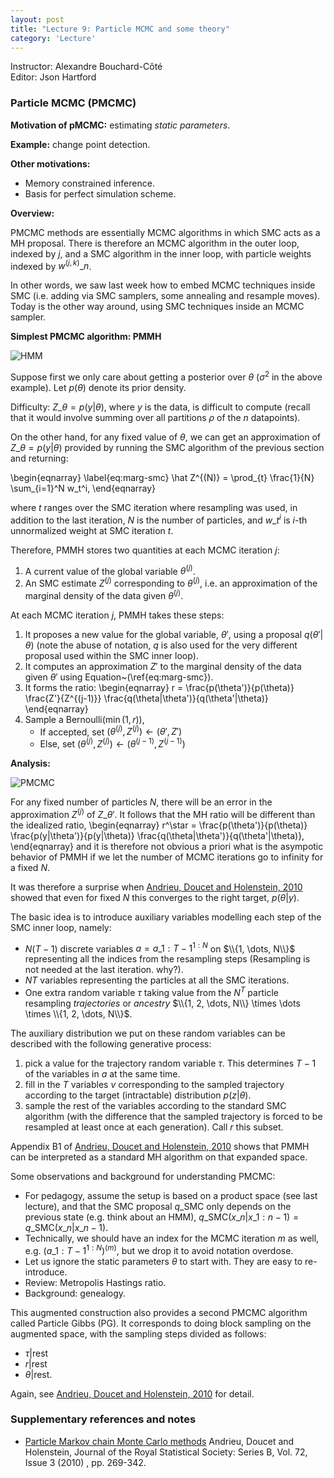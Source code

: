 ```yaml
---
layout: post
title: "Lecture 9: Particle MCMC and some theory"
category: 'Lecture'
---
```

Instructor: Alexandre Bouchard-C&ocirc;t&eacute;   
Editor: Json Hartford

### Particle MCMC (PMCMC)

**Motivation of pMCMC:** estimating *static parameters*.

**Example:** change point detection.

**Other motivations:**

- Memory constrained inference.
- Basis for perfect simulation scheme.

**Overview:**

PMCMC methods are essentially MCMC algorithms in which SMC acts as a MH proposal. There is therefore an MCMC algorithm in the outer loop, indexed by $j$, and a SMC algorithm in the inner loop, with particle weights indexed by $w^{(j,k)}\_n$. 

In other words, we saw last week how to embed MCMC techniques inside SMC (i.e. adding via SMC samplers, some annealing and resample moves). Today is the other way around, using SMC techniques inside an MCMC sampler.

**Simplest PMCMC algorithm: PMMH**

<img src="{{ site.url }}/images/HMM_jpeg.jpg" alt="HMM" style="float: center"/>

Suppose first we only care about getting a posterior over $\theta$ ($\sigma^2$ in the above example). Let $p(\theta)$ denote its prior density. 

Difficulty: $Z\_{\theta} = p(y | \theta)$, where $y$ is the data, is difficult to compute (recall that it would involve summing over all partitions $\rho$ of the $n$ datapoints). 

On the other hand, for any fixed value of $\theta$, we can get an approximation of $Z\_{\theta} = p(y | \theta)$ provided by running the SMC algorithm of the previous section and returning:

\\begin{eqnarray}
\label{eq:marg-smc}
\hat Z^{(N)} = \prod\_{t} \frac{1}{N} \sum\_{i=1}^N w\_t^i,
\\end{eqnarray}

where $t$ ranges over the SMC iteration where resampling was used, in addition to the last iteration, $N$ is the number of particles, and $w\_t^i$ is $i$-th unnormalized weight at SMC iteration $t$.


Therefore, PMMH stores two quantities at each MCMC iteration $j$:

1. A current value of the global variable $\theta^{(j)}$.
2. An SMC estimate $Z^{(j)}$ corresponding to  $\theta^{(j)}$, i.e. an approximation of the marginal density of the data given $\theta^{(j)}$.

At each MCMC iteration $j$, PMMH takes these steps: 

1. It proposes a new value for the global variable, $\theta'$, using a proposal $q(\theta'|\theta)$ (note the abuse of notation, $q$ is also used for the very different proposal used within the SMC inner loop). 
2. It computes an approximation $Z'$ to the marginal density of the data given $\theta'$ using Equation~(\ref{eq:marg-smc}). 
3. It forms the ratio:
\\begin{eqnarray}
r = \frac{p(\theta')}{p(\theta)} \frac{Z'}{Z^{(j-1)}} \frac{q(\theta|\theta')}{q(\theta'|\theta)}
\\end{eqnarray}
3. Sample a Bernoulli$(\min(1,r))$,
   - If accepted, set $(\theta^{(j)}, Z^{(j)}) \gets (\theta', Z')$
   - Else, set $(\theta^{(j)}, Z^{(j)}) \gets (\theta^{(j-1)}, Z^{(j-1)})$
   
**Analysis:** 

<img src="{{ site.url }}/images/PMCMC.jpg" alt="PMCMC" style="float: center"/>

For any fixed number of particles $N$, there will be an error in the approximation $Z^{(j)}$ of $Z\_{\theta'}$. It follows that the MH ratio will be different than the idealized ratio, 
\begin{eqnarray}
r^\star = \frac{p(\theta')}{p(\theta)} \frac{p(y|\theta')}{p(y|\theta)} \frac{q(\theta|\theta')}{q(\theta'|\theta)},
\end{eqnarray}
and it is therefore not obvious a priori what is the asympotic behavior of PMMH if we let the number of MCMC iterations go to infinity for a fixed $N$.

It was therefore a surprise when [Andrieu, Doucet and Holenstein, 2010](http://onlinelibrary.wiley.com/doi/10.1111/j.1467-9868.2009.00736.x/abstract) showed that even for fixed $N$ this converges to the right target, $p(\theta | y)$.

The basic idea is to introduce auxiliary variables modelling each step of the SMC inner loop, namely:

- $N(T-1)$ discrete variables $a = a\_{1:T-1}^{1:N}$ on $\\{1, \dots, N\\}$ representing all the indices from the resampling steps (Resampling is not needed at the last iteration. why?).
- $NT$ variables representing the particles at all the SMC iterations.
- One extra random variable $\tau$ taking value from the $N^T$ particle resampling *trajectories* or *ancestry* $\\{1, 2, \dots, N\\} \times \dots \times \\{1, 2, \dots, N\\}$.

The auxiliary distribution we put on these random variables can be described with the following generative process:

1. pick a value for the trajectory random variable $\tau$. This determines $T-1$ of the variables in $a$ at the same time.
2. fill in the $T$ variables $v$ corresponding to the sampled trajectory according to the target (intractable) distribution $p(z|\theta)$.
3. sample the rest of the variables according to the standard SMC algorithm (with the difference that the sampled trajectory is forced to be resampled at least once at each generation). Call $r$ this subset.

Appendix B1 of [Andrieu, Doucet and Holenstein, 2010](http://onlinelibrary.wiley.com/doi/10.1111/j.1467-9868.2009.00736.x/abstract) shows that PMMH can be interpreted as a standard MH algorithm on that expanded space. 

Some observations and background for understanding PMCMC:

- For pedagogy, assume the setup is based on a product space (see last lecture), and that the SMC proposal $q\_{\textrm{SMC}}$ only depends on the previous state (e.g. think about an HMM), $q\_{\textrm{SMC}}(x\_n|x\_{1:n-1}) = q\_{\textrm{SMC}}(x\_n|x\_{n-1})$.
- Technically, we should have an index for the MCMC iteration $m$ as well, e.g. $(a\_{1:T-1}^{1:N})^{(m)}$, but we drop it to avoid notation overdose.
- Let us ignore the static parameters $\theta$ to start with. They are easy to re-introduce.
- Review: Metropolis Hastings ratio.
- Background: genealogy.

This augmented construction also provides a second PMCMC algorithm called Particle Gibbs (PG). It corresponds to doing block sampling on the augmented space, with the sampling steps divided as follows:

- $\tau | \textrm{rest}$
- $r | \textrm{rest}$
- $\theta | \textrm{rest}$.

Again, see [Andrieu, Doucet and Holenstein, 2010](http://onlinelibrary.wiley.com/doi/10.1111/j.1467-9868.2009.00736.x/abstract) for detail.


<!--

- smoothing?
- look ahead
- sigma = 1.7
- ancestry
- resample move
- rao black wellization
- clever resampling
- nested, smc^2?

-->


### Supplementary references and notes

- [Particle Markov chain Monte Carlo methods](http://onlinelibrary.wiley.com/doi/10.1111/j.1467-9868.2009.00736.x/abstract)
Andrieu, Doucet and Holenstein, 
Journal of the Royal Statistical Society: Series B, Vol. 72, Issue 3 (2010) , pp. 269-342.
